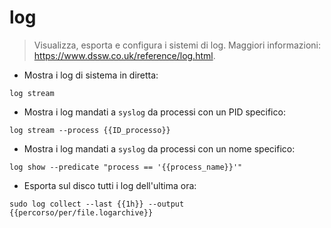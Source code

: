 # log

> Visualizza, esporta e configura i sistemi di log.
> Maggiori informazioni: <https://www.dssw.co.uk/reference/log.html>.

- Mostra i log di sistema in diretta:

`log stream`

- Mostra i log mandati a `syslog` da processi con un PID specifico:

`log stream --process {{ID_processo}}`

- Mostra i log mandati a `syslog` da processi con un nome specifico:

`log show --predicate "process == '{{process_name}}'"`

- Esporta sul disco tutti i log dell'ultima ora:

`sudo log collect --last {{1h}} --output {{percorso/per/file.logarchive}}`
